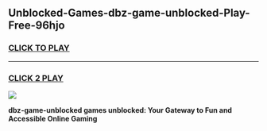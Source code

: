 
## Unblocked-Games-dbz-game-unblocked-Play-Free-96hjo
<h3>
<a href="https://premium76.site?title=dbz-game-unblocked&ref=22A">CLICK TO PLAY</a></h3>
<hr>

<h3>
<a href="https://premium76.site?title=dbz-game-unblocked&ref=22A">CLICK 2 PLAY</a>
  
</h3>

<a href="https://premium76.site?title=dbz-game-unblocked&ref=22A"><img src="https://clearcache.store/games.png"></a>


**dbz-game-unblocked games unblocked: Your Gateway to Fun and Accessible Online Gaming**
